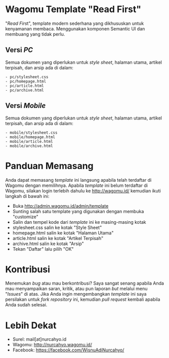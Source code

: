 # Wagomu Template "Read First"

"*Read Firs*t", template modern sederhana yang dikhususkan untuk kenyamanan membaca. Menggunakan komponen Semantic UI dan membuang yang tidak perlu.

Versi *PC*
----------
Semua dokumen yang diperlukan untuk *style sheet*, halaman utama, artikel terpisah, dan arsip ada di dalam:
```
- pc/stylesheet.css
- pc/homepage.html
- pc/article.html
- pc/archive.html
```
Versi *Mobile*
--------------
Semua dokumen yang diperlukan untuk *style sheet*, halaman utama, artikel terpisah, dan arsip ada di dalam:
```
- mobile/stylesheet.css
- mobile/homepage.html
- mobile/article.html
- mobile/archive.html
```

Panduan Memasang
================
Anda dapat memasang *template* ini langsung apabila telah terdaftar di Wagomu dengan memilihnya. Apabila *template* ini belum terdaftar di Wagomu, silakan login terlebih dahulu ke http://wagomu.id/ kemudian ikuti langkah di bawah ini:
- Buka http://admin.wagomu.id/admin/template
- Sunting salah satu template yang digunakan dengan membuka "customize"
- Salin dan tempel kode dari *template* ini ke masing-masing kotak
- stylesheet.css salin ke kotak "Style Sheet"
- homepage.html salin ke kotak "Halaman Utama"
- article.html salin ke kotak "Artikel Terpisah"
- archive.html salin ke kotak "Arsip"
- Tekan "Daftar" lalu pilih "OK"

Kontribusi
==========
Menemukan *bug* atau mau berkontribusi? Saya sangat senang apabila Anda mau menyampaikan saran, kritik, atau pun laporan *but* melalui menu "*Issues*" di atas.
Jika Anda ingin mengembangkan *template* ini saya persilakan untuk *fork repository* ini, kemudian *pull request* kembali apabila Anda sudah selesai.

Lebih Dekat
===========
- Surel: mail[at]nurcahyo.id
- Wagomu: http://nurcahyo.wagomu.id/
- Facebook: https://facebook.com/WisnuAdiNurcahyo/
